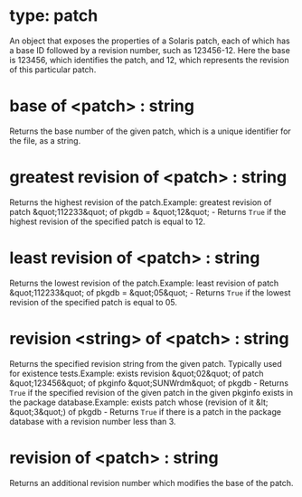 # type: patch

An object that exposes the properties of a Solaris patch, each of which has a base ID followed by a revision number, such as 123456-12. Here the base is 123456, which identifies the patch, and 12, which represents the revision of this particular patch.

# base of &lt;patch&gt; : string

Returns the base number of the given patch, which is a unique identifier for the file, as a string.

# greatest revision of &lt;patch&gt; : string

Returns the highest revision of the patch.Example: greatest revision of patch &amp;quot;112233&amp;quot; of pkgdb = &amp;quot;12&amp;quot; - Returns `True` if the highest revision of the specified patch is equal to 12.

# least revision of &lt;patch&gt; : string

Returns the lowest revision of the patch.Example: least revision of patch &amp;quot;112233&amp;quot; of pkgdb = &amp;quot;05&amp;quot; - Returns `True` if the lowest revision of the specified patch is equal to 05.

# revision &lt;string&gt; of &lt;patch&gt; : string

Returns the specified revision string from the given patch. Typically used for existence tests.Example: exists revision &amp;quot;02&amp;quot; of patch &amp;quot;123456&amp;quot; of pkginfo &amp;quot;SUNWrdm&amp;quot; of pkgdb  - Returns `True` if the specified revision of the given patch in the given pkginfo exists in the package database.Example: exists patch whose (revision of it &amp;lt; &amp;quot;3&amp;quot;) of pkgdb - Returns `True` if there is a patch in the package database with a revision number less than 3.

# revision of &lt;patch&gt; : string

Returns an additional revision number which modifies the base of the patch.
